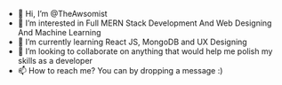- 👋 Hi, I’m @TheAwsomist
- 👀 I’m interested in Full MERN Stack Development And Web Designing And Machine Learning
- 🌱 I’m currently learning React JS, MongoDB and UX Designing
- 💞️ I’m looking to collaborate on anything that would help me polish my skills as a developer
- 📫 How to reach me? You can by dropping a message :)

<!---
TheAwsomist/TheAwsomist is a ✨ special ✨ repository because its `README.md` (this file) appears on your GitHub profile.
You can click the Preview link to take a look at your changes.
--->

